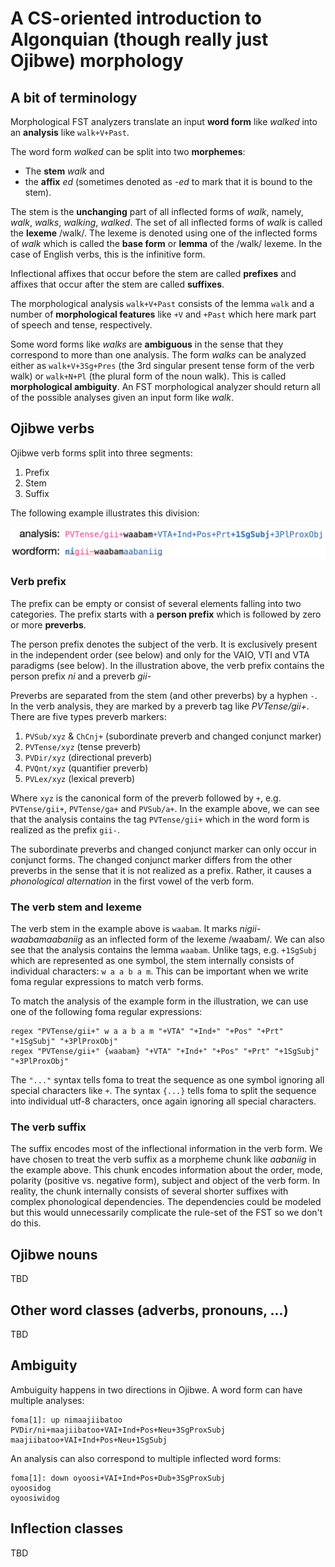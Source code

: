 # A CS-oriented introduction to Algonquian (though really just Ojibwe) morphology

## A bit of terminology

Morphological FST analyzers translate an input **word form** like *walked* into an **analysis** like `walk+V+Past`. 

The word form *walked* can be split into two **morphemes**: 

* The **stem** *walk* and
* the **affix** *ed* (sometimes denoted as *-ed* to mark that it is bound to the stem).

The stem is the **unchanging** part of all inflected forms of *walk*, namely, *walk*, *walks*, *walking*, *walked*. The set of all inflected forms of *walk* is called the **lexeme** /walk/. The lexeme is denoted using one of the inflected forms of *walk* which is called the **base form** or **lemma** of the /walk/ lexeme. In the case of English verbs, this is the infinitive form.   

Inflectional affixes that occur before the stem are called **prefixes** and affixes that occur after the stem are called **suffixes**.

The morphological analysis `walk+V+Past` consists of the lemma `walk` and a number of **morphological features** like `+V` and `+Past` which here mark part of speech and tense, respectively.

Some word forms like *walks* are **ambiguous** in the sense that they correspond to more than one analysis. The form *walks* can be analyzed either as `walk+V+3Sg+Pres` (the 3rd singular present tense form of the verb walk) or `walk+N+Pl` (the plural form of the noun walk). This is called **morphological ambiguity**. An FST morphological analyzer should return all of the possible analyses given an input form like *walk*. 

## Ojibwe verbs

Ojibwe verb forms split into three segments:

1. Prefix
2. Stem
3. Suffix

The following example illustrates this division:

![Ojibwe verb](img/word.png)

### Verb prefix

The prefix can be empty or consist of several elements falling into two categories. The prefix starts with a **person prefix** which is followed by zero or more **preverbs**.

The person prefix denotes the subject of the verb. It is exclusively present in the independent order (see below) and only for the VAIO, VTI and VTA paradigms (see below). In the illustration above, the verb prefix contains the person prefix *ni* and a preverb *gii-*

Preverbs are separated from the stem (and other preverbs) by a hyphen `-`. In the verb analysis, they are marked by a preverb tag like *PVTense/gii+*. There are five types preverb markers:

1. `PVSub/xyz` & `ChCnj+` (subordinate preverb and changed conjunct marker)
2. `PVTense/xyz` (tense preverb)
3. `PVDir/xyz` (directional preverb)
4. `PVQnt/xyz` (quantifier preverb)
5. `PVLex/xyz` (lexical preverb)

Where `xyz` is the canonical form of the preverb followed by `+`, e.g. `PVTense/gii+`, `PVTense/ga+` and `PVSub/a+`. In the example above, we can see that the analysis contains the tag `PVTense/gii+` which in the word form is realized as the prefix `gii-`.

The subordinate preverbs and changed conjunct marker can only occur in conjunct forms. The changed conjunct marker differs from the other preverbs in the sense that it is not realized as a prefix. Rather, it causes a *phonological alternation* in the first vowel of the verb form.  

### The verb stem and lexeme

The verb stem in the example above is `waabam`. It marks *nigii-waabamaabaniig* as an inflected form of the lexeme /waabam/. We can also see that the analysis contains the lemma `waabam`. Unlike tags, e.g. `+1SgSubj` which are represented as one symbol, the stem internally consists of individual characters: `w a a b a m`. This can be important when we write foma regular expressions to match verb forms.  

To match the analysis of the example form in the illustration, we can use one of the following foma regular expressions:

```
regex "PVTense/gii+" w a a b a m "+VTA" "+Ind+" "+Pos" "+Prt" "+1SgSubj" "+3PlProxObj"
regex "PVTense/gii+" {waabam} "+VTA" "+Ind+" "+Pos" "+Prt" "+1SgSubj" "+3PlProxObj"
```

The `"..."` syntax tells foma to treat the sequence as one symbol ignoring all special characters like `+`. The syntax `{...}` tells foma to split the sequence into individual utf-8 characters, once again ignoring all special characters.

### The verb suffix

The suffix encodes most of the inflectional information in the verb form. We have chosen to treat the verb suffix as a morpheme chunk like *aabaniig* in the example above. This chunk encodes information about the order, mode, polarity (positive vs. negative form), subject and object of the verb form. In reality, the chunk internally consists of several shorter suffixes with complex phonological dependencies. The dependencies could be modeled but this would unnecessarily complicate the rule-set of the FST so we don't do this. 

## Ojibwe nouns

TBD

## Other word classes (adverbs, pronouns, ...)

TBD

## Ambiguity

Ambuiguity happens in two directions in Ojibwe. A word form can have multiple analyses:

```
foma[1]: up nimaajiibatoo
PVDir/ni+maajiibatoo+VAI+Ind+Pos+Neu+3SgProxSubj
maajiibatoo+VAI+Ind+Pos+Neu+1SgSubj
```
An analysis can also correspond to multiple inflected word forms:

```
foma[1]: down oyoosi+VAI+Ind+Pos+Dub+3SgProxSubj
oyoosidog
oyoosiwidog
```

## Inflection classes

TBD
